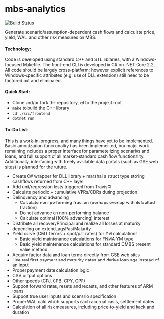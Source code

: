# mbs-analytics
[![Build Status](https://travis-ci.com/gandhis1/mbs-analytics.svg?branch=master)](https://travis-ci.com/gandhis1/mbs-analytics)

Generate scenario/assumption-dependent cash flows and calculate price, yield, WAL, and other risk measures on MBS.

#### Technology:

Code is developed using standard C++ and STL libraries, with a Windows-focused Makefile. The front-end CLI is developed in C# on .NET Core 2.2. All code should be largely cross-platform; however, explicit references to Windows-specific attributes (e.g. use of DLL extension) still need to be factored out and eliminated.

#### Quick Start:

- Clone and/or fork the repository, `cd` to the project root
- `make` to build the C++ library
- `cd ./src/frontend`
- `dotnet run`

#### To-Do List:

This is a work-in-progress, and many things have yet to be implemented. Basic amortization functionality has been implemented, but major work remaining includes a proper interface for parameterizing scenarios and loans, and full support of all market-standard cash flow functionality. Additionally, interfacing with freely available data portals (such as GSE web sites) is planned for the future.


- Create C# wrapper for DLL library + marshal a struct type storing cashflows returned from C++ layer
- Add unit/regression tests triggered from TravisCI
- Calculate periodic + cumulative VPRs/CDRs during projection
- Delinquency and advancing
    - Calculate non-performing fraction (perhaps overlap with defaulted fraction)
    - Do not advance on non-performing balance
    - Calculate optimal (100% advancing) interest
- Distribute all recoveryPrincipal and realize all losses at maturity depending on extendLagsPastMaturity
- Yield curve (CMT tenors + spot/par rates) for YM calculations
  - Basic yield maintenance calculations for FNMA YM type
  - Basic yield maintenance calculations for standard CMBS present value method
- Acquire factor data and loan terms directly from GSE web sites
- Use real first payment and maturity dates and derive loan age instead of an input
- Proper payment date calculation logic
- CSV output options
- Other speeds (CPJ, CPB, CPY, CPP)
- Support forward rates, resets and recasts, and other features of ARM loans
- Support true user inputs and scenario specification
- Proper WAL calc which supports each accrual basis, settlement dates
- Calculation of all risk measures, including price-to-yield and back and duration

